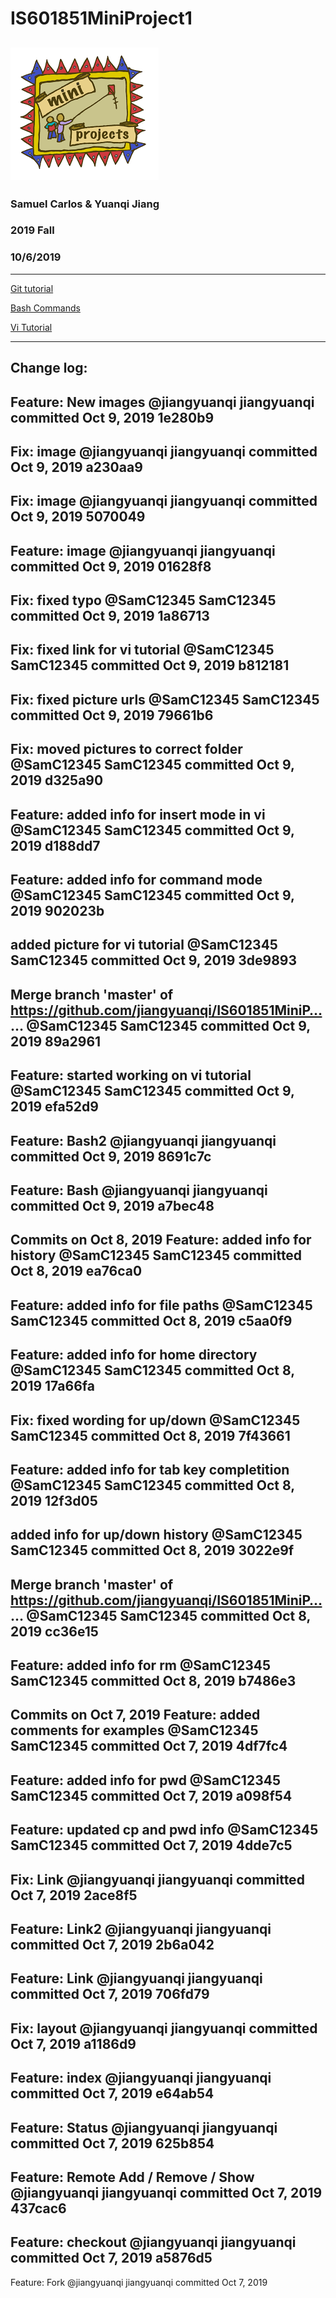 # IS601851MiniProject1
![miniproject](/images/miniproject.png)
------
### Samuel Carlos & Yuanqi Jiang

### 2019 Fall

### 10/6/2019
------

[Git tutorial](https://github.com/jiangyuanqi/IS601851MiniProject1/blob/master/Git%20tutorial.md)

[Bash Commands](https://github.com/jiangyuanqi/IS601851MiniProject1/blob/master/Bash%20Commands.md)

[Vi Tutorial](https://github.com/jiangyuanqi/IS601851MiniProject1/blob/master/Vi%20Tutorial.md)

---------

Change log:
------
Feature: New images
@jiangyuanqi
jiangyuanqi committed Oct 9, 2019
1e280b9  
------
Fix: image
@jiangyuanqi
jiangyuanqi committed Oct 9, 2019
a230aa9  
------
Fix: image
@jiangyuanqi
jiangyuanqi committed Oct 9, 2019
5070049  
------
Feature: image
@jiangyuanqi
jiangyuanqi committed Oct 9, 2019
01628f8  
------
Fix: fixed typo
@SamC12345
SamC12345 committed Oct 9, 2019
1a86713  
------
Fix: fixed link for vi tutorial
@SamC12345
SamC12345 committed Oct 9, 2019
b812181  
------
Fix: fixed picture urls
@SamC12345
SamC12345 committed Oct 9, 2019
79661b6  
------
Fix: moved pictures to correct folder
@SamC12345
SamC12345 committed Oct 9, 2019
d325a90  
------
Feature: added info for insert mode in vi
@SamC12345
SamC12345 committed Oct 9, 2019
d188dd7  
------
Feature: added info for command mode
@SamC12345
SamC12345 committed Oct 9, 2019
902023b  
------
added picture for vi tutorial
@SamC12345
SamC12345 committed Oct 9, 2019
3de9893  
------
Merge branch 'master' of https://github.com/jiangyuanqi/IS601851MiniP…  …
@SamC12345
SamC12345 committed Oct 9, 2019
89a2961  
------
Feature: started working on vi tutorial
@SamC12345
SamC12345 committed Oct 9, 2019
efa52d9  
------
Feature: Bash2
@jiangyuanqi
jiangyuanqi committed Oct 9, 2019
8691c7c  
------
Feature: Bash
@jiangyuanqi
jiangyuanqi committed Oct 9, 2019
a7bec48  
------
Commits on Oct 8, 2019
Feature: added info for history
@SamC12345
SamC12345 committed Oct 8, 2019
ea76ca0  
------
Feature: added info for file paths
@SamC12345
SamC12345 committed Oct 8, 2019
c5aa0f9  
------
Feature: added info for home directory
@SamC12345
SamC12345 committed Oct 8, 2019
17a66fa  
------
Fix: fixed wording for up/down
@SamC12345
SamC12345 committed Oct 8, 2019
7f43661  
------
Feature: added info for tab key completition
@SamC12345
SamC12345 committed Oct 8, 2019
12f3d05  
------
added info for up/down history
@SamC12345
SamC12345 committed Oct 8, 2019
3022e9f  
------
Merge branch 'master' of https://github.com/jiangyuanqi/IS601851MiniP…  …
@SamC12345
SamC12345 committed Oct 8, 2019
cc36e15  
------
Feature: added info for rm
@SamC12345
SamC12345 committed Oct 8, 2019
b7486e3  
------
Commits on Oct 7, 2019
Feature: added comments for examples
@SamC12345
SamC12345 committed Oct 7, 2019
4df7fc4  
------
Feature: added info for pwd
@SamC12345
SamC12345 committed Oct 7, 2019
a098f54  
------
Feature: updated cp and pwd info
@SamC12345
SamC12345 committed Oct 7, 2019
4dde7c5  
------
Fix: Link
@jiangyuanqi
jiangyuanqi committed Oct 7, 2019
2ace8f5  
------
Feature: Link2
@jiangyuanqi
jiangyuanqi committed Oct 7, 2019
2b6a042  
------
Feature: Link
@jiangyuanqi
jiangyuanqi committed Oct 7, 2019
706fd79  
------
Fix: layout
@jiangyuanqi
jiangyuanqi committed Oct 7, 2019
a1186d9  
------
Feature: index
@jiangyuanqi
jiangyuanqi committed Oct 7, 2019
e64ab54  
------
Feature: Status
@jiangyuanqi
jiangyuanqi committed Oct 7, 2019
625b854  
------
Feature: Remote Add / Remove / Show
@jiangyuanqi
jiangyuanqi committed Oct 7, 2019
437cac6  
------
Feature: checkout
@jiangyuanqi
jiangyuanqi committed Oct 7, 2019
a5876d5  
------
Feature: Fork
@jiangyuanqi
jiangyuanqi committed Oct 7, 2019
